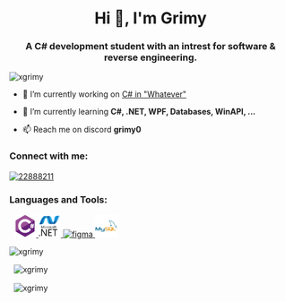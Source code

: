 <h1 align="center">Hi 👋, I'm Grimy</h1>
<h3 align="center">A C# development student with an intrest for software & reverse engineering.</h3>

<p align="left"> <img src="https://komarev.com/ghpvc/?username=xgrimy&label=Profile%20views&color=0e75b6&style=flat" alt="xgrimy" /> </p>

- 🔭 I’m currently working on [C# in "Whatever"](https://github.com/xGrimy/Whatever)

- 🌱 I’m currently learning **C#, .NET, WPF, Databases, WinAPI, ...**

- 📫 Reach me on discord **grimy0**

<h3 align="left">Connect with me:</h3>
<p align="left">
<a href="https://stackoverflow.com/users/22888211" target="blank"><img align="center" src="https://raw.githubusercontent.com/rahuldkjain/github-profile-readme-generator/master/src/images/icons/Social/stack-overflow.svg" alt="22888211" height="30" width="40" /></a>
</p>

<h3 align="left">Languages and Tools:</h3>

<p align="left"> &nbsp;  
    <a href="https://www.w3schools.com/cs/" target="_blank" rel="noreferrer"> 
        <img src="https://raw.githubusercontent.com/devicons/devicon/master/icons/csharp/csharp-original.svg" alt="csharp" width="40"         
        height="40"/> 
    </a>
    <a href="https://dotnet.microsoft.com/" target="_blank" rel="noreferrer">
        <img src="https://raw.githubusercontent.com/devicons/devicon/master/icons/dot-net/dot-net-original-wordmark.svg" alt="dotnet" width="40" 
        height="40"/>
    </a> 
    <a href="https://www.figma.com/" target="_blank" rel="noreferrer"> 
        <img src="https://www.vectorlogo.zone/logos/figma/figma-icon.svg" alt="figma" width="40" height="40"/>
    </a>
    <a href="https://www.mysql.com/" target="_blank" rel="noreferrer"> 
        <img src="https://raw.githubusercontent.com/devicons/devicon/master/icons/mysql/mysql-original-wordmark.svg" alt="mysql" width="40"       
        height="40"/>
    </a>
</p>

<p> &nbsp;  
  <img align="left" src="https://github-readme-stats.vercel.app/api/top-langs?username=xgrimy&show_icons=true&locale=en&layout=compact"   
  alt="xgrimy" />
</p>

<p>&nbsp;  
  <img align="center" src="https://github-readme-stats.vercel.app/api?username=xgrimy&show_icons=true&locale=en" alt="xgrimy" />
</p>

<p> &nbsp;  
  <img align="center" src="https://github-readme-streak-stats.herokuapp.com/?user=xgrimy" alt="xgrimy" />
</p>
